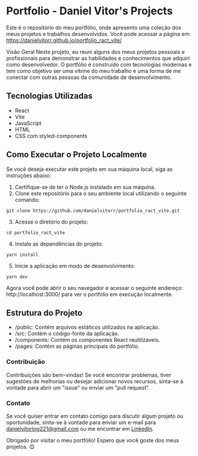 # **Portfolio - Daniel Vitor's Projects**

Este é o repositório do meu portfólio, onde apresento uma coleção dos meus projetos e trabalhos desenvolvidos. Você pode acessar a página em: https://danielvitorr.github.io/portfolio_ract_vite/

Visão Geral
Neste projeto, eu reuni alguns dos meus projetos pessoais e profissionais para demonstrar as habilidades e conhecimentos que adquiri como desenvolvedor. O portfólio é construído com tecnologias modernas e tem como objetivo ser uma vitrine do meu trabalho e uma forma de me conectar com outras pessoas da comunidade de desenvolvimento.

## Tecnologias Utilizadas
* React
* Vite
* JavaScript
* HTML
* CSS com styled-components

## Como Executar o Projeto Localmente
Se você deseja executar este projeto em sua máquina local, siga as instruções abaixo:

1. Certifique-se de ter o Node.js instalado em sua máquina.
2. Clone este repositório para o seu ambiente local utilizando o seguinte comando:
~~~
git clone https://github.com/danielvitorr/portfolio_ract_vite.git
~~~
3. Acesse o diretório do projeto:
~~~
cd portfolio_ract_vite
~~~
4. Instale as dependências do projeto:
~~~
yarn install
~~~
5. Inicie a aplicação em modo de desenvolvimento:
~~~
yarn dev
~~~
Agora você pode abrir o seu navegador e acessar o seguinte endereço: http://localhost:3000/ para ver o portfólio em execução localmente.

## Estrutura do Projeto
* /public: Contém arquivos estáticos utilizados na aplicação.
* /src: Contém o código-fonte da aplicação.
* /components: Contém os componentes React reutilizáveis.
* /pages: Contém as páginas principais do portfólio.

### Contribuição
Contribuições são bem-vindas! Se você encontrar problemas, tiver sugestões de melhorias ou desejar adicionar novos recursos, sinta-se à vontade para abrir um "issue" ou enviar um "pull request".

### Contato
Se você quiser entrar em contato comigo para discutir algum projeto ou oportunidade, sinta-se à vontade para enviar um e-mail para danielvitorlog221@gmail.com ou me encontrar em [LinkedIn](https://www.linkedin.com/in/daniel-vitor-a805a8223/).

Obrigado por visitar o meu portfólio! Espero que você goste dos meus projetos. 😊
